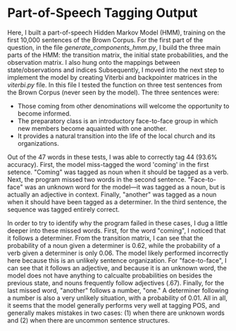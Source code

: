 # Part-of-Speech Tagging Output

Here, I built a part-of-speech Hidden Markov Model (HMM), training on the first 10,000 sentences of the Brown Corpus. For the first part of the question, in the file *generate_components_hmm.py*, I build the three main parts of the HMM: the transition matrix, the initial state probabilities, and the observation matrix. I also hung onto the mappings between state/observations and indices Subsequently, I moved into the next step to implement the model by creating Viterbi and backpointer matrices in the *viterbi.py* file. In this file I tested the function on three test sentences from the Brown Corpus (never seen by the model). The three sentences were:

- Those coming from other denominations will welcome the opportunity to become informed.
- The preparatory class is an introductory face-to-face group in which new members become aquainted with one another.
- It provides a natural transition into the life of the local church and its organizations.

Out of the 47 words in these tests, I was able to correctly tag 44 (93.6% accuracy).  First, the model miss-tagged the word 'coming' in the first setence. "Coming" was tagged as noun when it should be tagged as a verb. Next, the program missed two words in the second sentence. "Face-to-face" was an unknown word for the model—it was tagged as a noun, but is actually an adjective in context.  Finally, "another" was tagged as a noun when it should have been tagged as a determiner. In the third sentence, the sequence was tagged entirely correct.

In order to try to identify why the program failed in these cases, I dug a little deeper into these missed words. First, for the word "coming", I noticed that it follows a determiner. From the transition matrix, I can see that the probability of a noun given a determiner is 0.62, while the probability of a verb given a determiner is only 0.06. The model likely performed incorrectly here because this is an unlikely sentence organization. For "face-to-face", I can see that it follows an adjective, and because it is an unknown word, the model does not have anything to calcualte probabilities on besides the previous state, and nouns frequently follow adjectives (.67). Finally, for the last missed word, "another" follows a number, "one." A determiner following a number is also a very unlikely situation, with a probability of 0.01. All in all, it seems that the model generally performs very well at tagging POS, and generally makes mistakes in two cases: (1) when there are unknown words and (2) when there are uncommon sentence structures.
